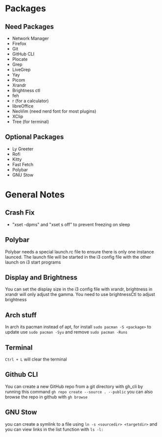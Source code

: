 # Packages
## Need Packages
- Network Manager
- Firefox
- Git
- GitHub CLI
- Plocate
- Grep
- LiveGrep
- Yay
- Picom 
- Xrandr
- Brightness ctl
- feh 
- r (for a calculator)
- libreOffice
- NeoVim (need nerd font for most plugins)
- XClip
- Tree (for terminal)

## Optional Packages
- Ly Greeter
- Rofi
- Kitty 
- Fast Fetch
- Polybar 
- GNU Stow


# General Notes
## Crash Fix
- "xset -dpms" and "xset s off" to prevent freezing on sleep

## Polybar
Polybar needs a special launch.rc file to ensure there is only one instance launced.
The launch file will be started in the i3 config file with the other launch on i3 start programs

## Display and Brightness
You can set the display size in the i3 config file with xrandr, brightness in xrandr will
only adjust the gamma. You need to use brightnessCtl to adjust brightness

## Arch stuff
In arch its pacman instead of apt, for install `sudo pacman -S <package>`
to update use `sudo pacman -Syu` and remove `sudo pacman -Runs`

## Terminal
`Ctrl + L` will clear the terminal 

## Github CLI
You can create a new GitHub repo from a git directory with gh_cli by running this command `gh repo create --source . --public`
you can also browse the repo in github with `gh browse`

## GNU Stow
you can create a symlink to a file using `ln -s <sourcedir> <targetdir>` and you can view links in the list function with `ls -l:`


